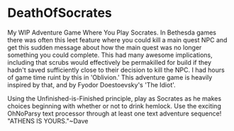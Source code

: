 # DeathOfSocrates
My WIP Adventure Game Where You Play Socrates. In Bethesda games there was often this leet feature where you could kill a main quest NPC and get this sudden message about how the main quest was no longer something you could complete. This had many awesome implications, including that scrubs would effectively be permakilled for build if they hadn't saved sufficiently close to their decision to kill the NPC. I had hours of game time ruint by this in 'Oblivion.' This adventure game is heavily inspired by that, and by Fyodor Doestoevsky's 'The Idiot'.

Using the Unfinished-is-Finished principle, play as Socrates as he makes choices beginning with whether or not to drink hemlock. Use the exciting OhNoParsy text processor through at least one text adventure sequence! "ATHENS IS YOURS."~Dave
